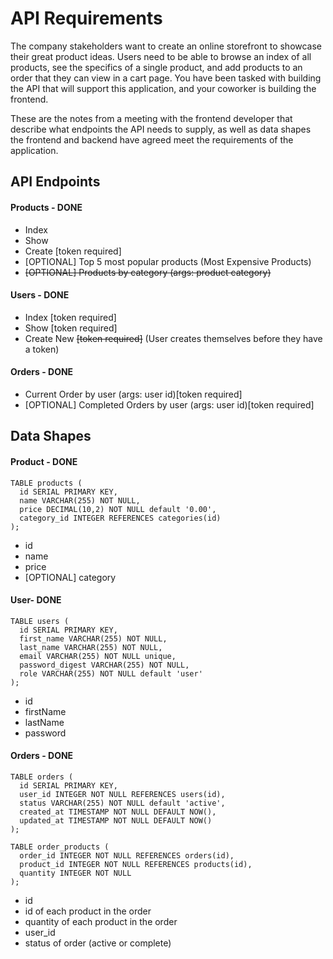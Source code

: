 # API Requirements

The company stakeholders want to create an online storefront to showcase their great product ideas. Users need to be able to browse an index of all products, see the specifics of a single product, and add products to an order that they can view in a cart page. You have been tasked with building the API that will support this application, and your coworker is building the frontend.

These are the notes from a meeting with the frontend developer that describe what endpoints the API needs to supply, as well as data shapes the frontend and backend have agreed meet the requirements of the application.

## API Endpoints

#### Products - DONE

- Index
- Show
- Create [token required]
- [OPTIONAL] Top 5 most popular products (Most Expensive Products)
- ~~[OPTIONAL] Products by category (args: product category)~~

#### Users - DONE

- Index [token required]
- Show [token required]
- Create New ~~[token required]~~ (User creates themselves before they have a token)

#### Orders - DONE

- Current Order by user (args: user id)[token required]
- [OPTIONAL] Completed Orders by user (args: user id)[token required]

## Data Shapes

#### Product - DONE
```
TABLE products (
  id SERIAL PRIMARY KEY,
  name VARCHAR(255) NOT NULL,
  price DECIMAL(10,2) NOT NULL default '0.00',
  category_id INTEGER REFERENCES categories(id)
);
```

- id
- name
- price
- [OPTIONAL] category

#### User- DONE
```
TABLE users (
  id SERIAL PRIMARY KEY,
  first_name VARCHAR(255) NOT NULL,
  last_name VARCHAR(255) NOT NULL,
  email VARCHAR(255) NOT NULL unique,
  password_digest VARCHAR(255) NOT NULL,
  role VARCHAR(255) NOT NULL default 'user'
);
```

- id
- firstName
- lastName
- password

#### Orders - DONE
```
TABLE orders (
  id SERIAL PRIMARY KEY,
  user_id INTEGER NOT NULL REFERENCES users(id),
  status VARCHAR(255) NOT NULL default 'active',
  created_at TIMESTAMP NOT NULL DEFAULT NOW(),
  updated_at TIMESTAMP NOT NULL DEFAULT NOW()
);

TABLE order_products (
  order_id INTEGER NOT NULL REFERENCES orders(id),
  product_id INTEGER NOT NULL REFERENCES products(id),
  quantity INTEGER NOT NULL
);
```

- id
- id of each product in the order
- quantity of each product in the order
- user_id
- status of order (active or complete)
